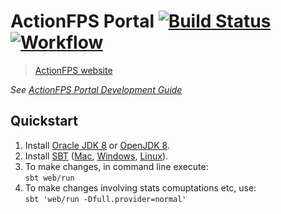 # ActionFPS Portal [![Build Status](https://travis-ci.org/ScalaWilliam/ActionFPS.svg)](https://travis-ci.org/ScalaWilliam/ActionFPS)  [![Workflow](https://badge.waffle.io/ScalaWilliam/actionfps.png?label=ready&title=Ready)](https://waffle.io/ScalaWilliam/actionfps)

> [ActionFPS website](https://actionfps.com/)

_See [ActionFPS Portal Development Guide](https://docs.actionfps.com/Portal-Development-Guide.html)_

## Quickstart

1. Install <a href="http://www.oracle.com/technetwork/java/javase/downloads/jdk8-downloads-2133151.html">Oracle JDK 8</a> or <a href="http://openjdk.java.net/install/">OpenJDK 8</a>.
2. Install <a href="www.scala-sbt.org">SBT</a> (<a href="http://www.scala-sbt.org/release/docs/Installing-sbt-on-Mac.html">Mac</a>,
                                                        <a href="http://www.scala-sbt.org/release/docs/Installing-sbt-on-Windows.html">Windows</a>,
                                                        <a href="http://www.scala-sbt.org/release/docs/Installing-sbt-on-Linux.html">Linux</a>).
3. To make changes, in command line execute:<br> `sbt web/run`
4. To make changes involving stats comuptations etc, use:<br>
`sbt 'web/run -Dfull.provider=normal'`


